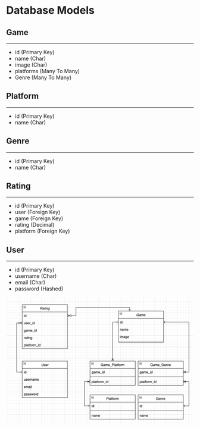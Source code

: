 # Database Models

## Game

---

- id (Primary Key)
- name (Char)
- image (Char)
- platforms (Many To Many)
- Genre (Many To Many)

## Platform

---

- id (Primary Key)
- name (Char)

## Genre

---

- id (Primary Key)
- name (Char)

## Rating

---

- id (Primary Key)
- user (Foreign Key)
- game (Foreign Key)
- rating (Decimal)
- platform (Foreign Key)

## User

---

- id (Primary Key)
- username (Char)
- email (Char)
- password (Hashed)

![Database Schema](images/db_schema.png)
